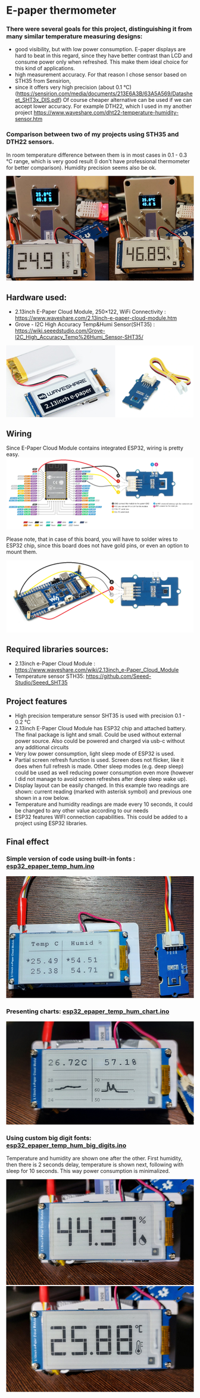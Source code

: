 # E-paper thermometer
### There were several goals for this project, distinguishing it from many similar temperature measuring designs:
- good visibility, but with low power consumption. E-paper displays are hard to beat in this regard,
since they have better contrast than LCD and consume power only when refreshed. This make them ideal choice for this kind of applications.
- high measurement accuracy. For that reason I chose sensor based on STH35 from Sensirion,
- since it offers very high precision (about 0.1 °C) (https://sensirion.com/media/documents/213E6A3B/63A5A569/Datasheet_SHT3x_DIS.pdf)
Of course cheaper alternative can be used if we can accept lower accuracy. 
For example DTH22, which I used in my another project https://www.waveshare.com/dht22-temperature-humidity-sensor.htm

### Comparison between two of my projects using STH35 and DTH22 sensors. 
In room temperature difference between them is in most cases in 0.1 - 0.3 °C range,
which is very good result (I don't have professional thermometer for better comparison). Humidity precision seems also be ok.  

![sht35-ath22.jpg](images/sht35-ath22.jpg)

## Hardware used:
- 2.13inch E-Paper Cloud Module, 250×122, WiFi Connectivity : https://www.waveshare.com/2.13inch-e-paper-cloud-module.htm
- Grove - I2C High Accuracy Temp&Humi Sensor(SHT35) : https://wiki.seeedstudio.com/Grove-I2C_High_Accuracy_Temp%26Humi_Sensor-SHT35/

![hardware.png](images/hardware.png)

## Wiring
Since E-Paper Cloud Module contains integrated ESP32, wiring is  pretty easy.  
![wiring.png](images/wiring.png)

Please note, that in case of this board, you will have to solder wires to ESP32 chip, since this board does not have gold pins, or even an option to mount them.  

![wiring2.png](images/wiring2.png)


## Required libraries sources:
- 2.13inch e-Paper Cloud Module : https://www.waveshare.com/wiki/2.13inch_e-Paper_Cloud_Module
- Temperature sensor STH35: https://github.com/Seeed-Studio/Seeed_SHT35

## Project features
- High precision temperature sensor SHT35 is used with precision 0.1 - 0.2 °C
- 2.13inch E-Paper Cloud Module has ESP32 chip and attached battery. The final package is light and small. 
Could be used without external power source. Also could be powered and charged via usb-c without any additional circuits  
- Very low power consumption, light sleep mode of ESP32 is used. 
- Partial screen refresh function is used. Screen does not flicker, like it does when full refresh is made. 
Other sleep modes (e.g. deep sleep) could be used as well reducing power consumption even more (however I did not manage to avoid screen refreshes after deep sleep wake up).
- Display layout can be easily changed. In this example two readings are shown: current reading (marked with asterisk symbol) and previous one shown in a row below.
- Temperature and humidity readings are made every 10 seconds, it could be changed to any other value according to our needs
- ESP32 features WIFI connection capabilities. This could be added to a project using ESP32 libraries.

## Final effect

### Simple version of code using built-in fonts : [esp32_epaper_temp_hum.ino](esp32_epaper_temp_hum/esp32_epaper_temp_hum.ino)

![hardware-final.png](images/hardware-final.png)


### Presenting charts: [esp32_epaper_temp_hum_chart.ino](esp32_epaper_temp_hum_chart/esp32_epaper_temp_hum_chart.ino)

![hardware-final-V2.png](images/hardware-final-V2.png)

### Using custom big digit fonts: [esp32_epaper_temp_hum_big_digits.ino](esp32_epaper_temp_hum_big_digits/esp32_epaper_temp_hum_big_digits.ino)

Temperature and humidity are shown one after the other. First humidity, then there is 2 seconds delay,
temperature is shown next, following with sleep for 10 seconds. This way power consumption is minimalized.

![big_digits_hum.jpg](images/big_digits_hum.jpg)
![big_digits_temp.jpg](images/big_digits_temp.jpg)
